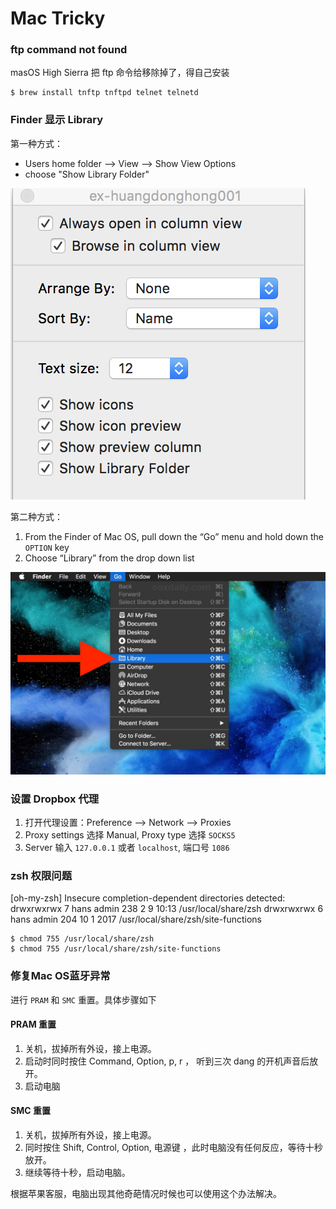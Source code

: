 # Mac Tricky

<!--
create time: 2018-07-02 11:19:22
Author: 黄东鸿
-->

### ftp command not found

masOS High Sierra 把 ftp 命令给移除掉了，得自己安装

```
$ brew install tnftp tnftpd telnet telnetd
```

### Finder 显示 Library

第一种方式：

* Users home folder --> View --> Show View Options
* choose "Show Library Folder"

![](../images/show_library_folder.png)

第二种方式：

1. From the Finder of Mac OS, pull down the “Go” menu and hold down the `OPTION` key
2. Choose “Library” from the drop down list

![](../images/access-library-folder-mac-os-1.jpg)

### 设置 Dropbox 代理

1. 打开代理设置：Preference --> Network --> Proxies
2. Proxy settings 选择 Manual, Proxy type 选择 `SOCKS5`
3. Server 输入 `127.0.0.1` 或者 `localhost`, 端口号 `1086`

### zsh 权限问题

[oh-my-zsh] Insecure completion-dependent directories detected:
drwxrwxrwx 7 hans admin 238 2 9 10:13 /usr/local/share/zsh
drwxrwxrwx 6 hans admin 204 10 1 2017 /usr/local/share/zsh/site-functions

```
$ chmod 755 /usr/local/share/zsh
$ chmod 755 /usr/local/share/zsh/site-functions
```

### 修复Mac OS蓝牙异常

进行 `PRAM` 和 `SMC` 重置。具体步骤如下

#### PRAM 重置

1. 关机，拔掉所有外设，接上电源。
2. 启动时同时按住 Command, Option, p, r ， 听到三次 dang 的开机声音后放开。
3. 启动电脑

#### SMC 重置

1. 关机，拔掉所有外设，接上电源。
2. 同时按住 Shift, Control, Option, 电源键 ，此时电脑没有任何反应，等待十秒放开。
3. 继续等待十秒，启动电脑。

根据苹果客服，电脑出现其他奇葩情况时候也可以使用这个办法解决。

